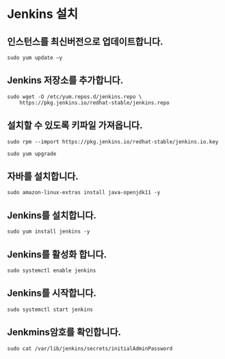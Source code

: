 # Jenkins 설치
## 인스턴스를 최신버전으로 업데이트합니다.
```
sudo yum update –y
```
## Jenkins 저장소를 추가합니다.
```
sudo wget -O /etc/yum.repos.d/jenkins.repo \
    https://pkg.jenkins.io/redhat-stable/jenkins.repo
```
## 설치할 수 있도록 키파일 가져옵니다.
```
sudo rpm --import https://pkg.jenkins.io/redhat-stable/jenkins.io.key
```
```
sudo yum upgrade
```
## 자바를 설치합니다.
```
sudo amazon-linux-extras install java-openjdk11 -y
```
## Jenkins를 설치합니다.
```
sudo yum install jenkins -y
```
## Jenkins를 활성화 합니다.
```
sudo systemctl enable jenkins
```
## Jenkins를 시작합니다.
```
sudo systemctl start jenkins
```
## Jenkmins암호를 확인합니다.
```
sudo cat /var/lib/jenkins/secrets/initialAdminPassword
```

